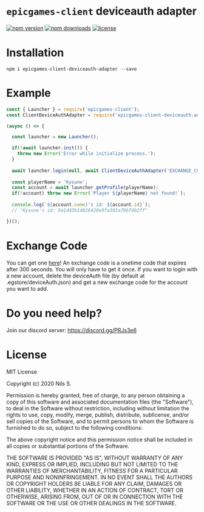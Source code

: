 # `epicgames-client` deviceauth adapter
[![npm version](https://img.shields.io/npm/v/epicgames-client-deviceauth-adapter.svg)](https://npmjs.com/package/epicgames-client-deviceauth-adapter)
[![npm downloads](https://img.shields.io/npm/dm/epicgames-client-deviceauth-adapter.svg)](https://npmjs.com/package/epicgames-client-deviceauth-adapter)
[![license](https://img.shields.io/npm/l/epicgames-client-deviceauth-adapter.svg)](https://github.com/ThisNils/node-epicgames-client-deviceauth-adapter/blob/master/LICENSE.MD)

# Installation
```
npm i epicgames-client-deviceauth-adapter --save
```

# Example
```javascript
const { Launcher } = require('epicgames-client');
const ClientDeviceAuthAdapter = require('epicgames-client-deviceauth-adapter');

(async () => {

  const launcher = new Launcher();

  if(!await launcher.init()) {
    throw new Error('Error while initialize process.');
  }
  
  await launcher.login(null, await ClientDeviceAuthAdapter('EXCHANGE_CODE'));
  
  const playerName = 'Kysune';
  const account = await launcher.getProfile(playerName);
  if(!account) throw new Error(`Player ${playerName} not found!`);
	
  console.log(`${account.name}'s id: ${account.id}`);
  // "Kysune's id: 9a1d43b1d826420e9fa393a79b74b2ff"

})();
```

# Exchange Code
You can get one [here](https://www.epicgames.com/id/logout?redirectUrl=https%3A//www.epicgames.com/login%3FredirectUrl%3Dhttps%253A%252Fwww.epicgames.com%252Fid%252Fapi%252Fexchange)!
An exchange code is a onetime code that expires after 300 seconds.
You will only have to get it once. If you want to login with a new account,
delete the deviceAuth file (by default at .egstore/deviceAuth.json) and get a
new exchange code for the account you want to add.

# Do you need help?
Join our discord server: https://discord.gg/PRJs3e6

# License
MIT License

Copyright (c) 2020 Nils S.

Permission is hereby granted, free of charge, to any person obtaining a copy
of this software and associated documentation files (the "Software"), to deal
in the Software without restriction, including without limitation the rights
to use, copy, modify, merge, publish, distribute, sublicense, and/or sell
copies of the Software, and to permit persons to whom the Software is
furnished to do so, subject to the following conditions:

The above copyright notice and this permission notice shall be included in all
copies or substantial portions of the Software.

THE SOFTWARE IS PROVIDED "AS IS", WITHOUT WARRANTY OF ANY KIND, EXPRESS OR
IMPLIED, INCLUDING BUT NOT LIMITED TO THE WARRANTIES OF MERCHANTABILITY,
FITNESS FOR A PARTICULAR PURPOSE AND NONINFRINGEMENT. IN NO EVENT SHALL THE
AUTHORS OR COPYRIGHT HOLDERS BE LIABLE FOR ANY CLAIM, DAMAGES OR OTHER
LIABILITY, WHETHER IN AN ACTION OF CONTRACT, TORT OR OTHERWISE, ARISING FROM,
OUT OF OR IN CONNECTION WITH THE SOFTWARE OR THE USE OR OTHER DEALINGS IN THE
SOFTWARE.